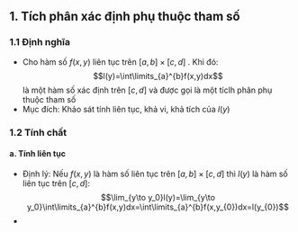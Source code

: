 ## 1. Tích phân xác định phụ thuộc tham số
### 1.1 Định nghĩa
- Cho hàm số $f(x,y)$ liên tục trên $[a,b]\times[c,d]$ . Khi đó:$$l(y)=\int\limits_{a}^{b}f(x,y)dx$$
là một hàm số xác định trên $[c,d]$ và được gọi là một tíclh phân phụ thuộc tham số
- Mục đích: Khảo sát tính liên tục, khả vi, khả tích của $l(y)$
### 1.2 Tính chất
#### a. Tính liên tục
- Định lý: Nếu $f(x,y)$ là hàm số liên tục trên $[a,b]\times[c,d]$ thì $l(y)$ là hàm số liên tục trên $[c,d]$:$$\lim_{y\to y_0}l(y)=\lim_{y\to y_0}\int\limits_{a}^{b}f(x,y)dx=\int\limits_{a}^{b}f(x,y_{0})dx=l(y_{0})$$
- 